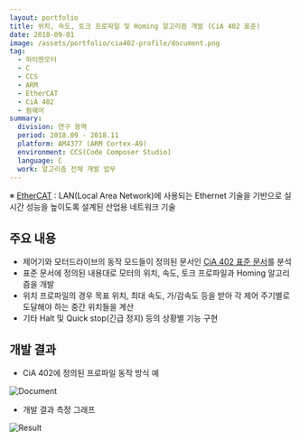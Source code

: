 ```yaml
---
layout: portfolio
title: 위치, 속도, 토크 프로파일 및 Homing 알고리즘 개발 (CiA 402 표준)
date: 2018-09-01
image: /assets/portfolio/cia402-profile/document.png
tag:
  - 하이젠모터
  - C
  - CCS
  - ARM
  - EtherCAT
  - CiA 402
  - 펌웨어
summary:
  division: 연구 용역
  period: 2018.09 - 2018.11
  platform: AM4377 (ARM Cortex-A9)
  environment: CCS(Code Composer Studio)
  language: C
  work: 알고리즘 전체 개발 업무
---
```


※ [EtherCAT](https://www.ethercat.org/default.htm) : LAN(Local Area Network)에 사용되는 Ethernet 기술을 기반으로 실시간 성능을 높이도록 설계된 산업용 네트워크 기술

## 주요 내용

* 제어기와 모터드라이브의 동작 모드들이 정의된 문서인 [CiA 402 표준 문서](https://www.quicksilvercontrols.com/SP/AN/QCI-AN060_CiA402-CANopenDrivesAndMotionControlProfile.pdf)를 분석
* 표준 문서에 정의된 내용대로 모터의 위치, 속도, 토크 프로파일과 Homing 알고리즘을 개발
* 위치 프로파일의 경우 목표 위치, 최대 속도, 가/감속도 등을 받아 각 제어 주기별로 도달해야 하는 중간 위치들을 계산
* 기타 Halt 및 Quick stop(긴급 정지) 등의 상황별 기능 구현

## 개발 결과

* CiA 402에 정의된 프로파일 동작 방식 예

![Document]({{site.baseurl}}/assets/portfolio/cia402-profile/document.png)

* 개발 결과 측정 그래프

![Result]({{site.baseurl}}/assets/portfolio/cia402-profile/result.png)
